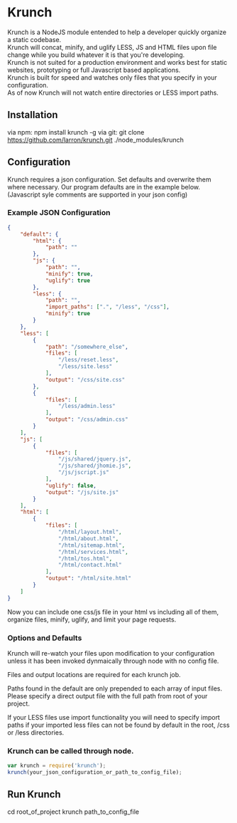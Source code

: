 Krunch
======
Krunch is a NodeJS module entended to help a developer quickly organize a static codebase.  
Krunch will concat, minify, and uglify LESS, JS and HTML files upon file change while you build whatever it is that you're developing.  
Krunch is not suited for a production environment and works best for static websites, prototyping or full Javascript based applications.  
Krunch is built for speed and watches only files that you specify in your configuration.  
As of now Krunch will not watch entire directories or LESS import paths.  

Installation
------------
via npm: npm install krunch -g
via git: git clone https://github.com/larron/krunch.git ./node_modules/krunch

Configuration
-------------
Krunch requires a json configuration. Set defaults and overwrite them where necessary. Our program defaults are in the example below.  
(Javascript syle comments are supported in your json config)

### Example JSON Configuration

```json
{
    "default": {
        "html": {
            "path": ""
        },
        "js": {
            "path": "",
            "minify": true,
            "uglify": true
        },
        "less": {
            "path": "",
            "import_paths": [".", "/less", "/css"],
            "minify": true
        }
    },
    "less": [
        {
            "path": "/somewhere_else",
            "files": [
                "/less/reset.less",
                "/less/site.less"
            ],
            "output": "/css/site.css"
        },
        {
            "files": [
                "/less/admin.less"
            ],
            "output": "/css/admin.css"
        }
    ],
    "js": [
        {
            "files": [
                "/js/shared/jquery.js",
                "/js/shared/jhomie.js",
                "/js/jscript.js"
            ],
            "uglify": false,
            "output": "/js/site.js"
        }
    ],
    "html": [
        {
            "files": [
                "/html/layout.html",
                "/html/about.html",
                "/html/sitemap.html",
                "/html/services.html",
                "/html/tos.html",
                "/html/contact.html"
            ],
            "output": "/html/site.html"
        }
    ]
}
```

Now you can include one css/js file in your html vs including all of them, organize files, minify, uglify, and limit your page requests.

### Options and Defaults
Krunch will re-watch your files upon modification to your configuration unless it has been invoked dynmaically through node with no config file.

Files and output locations are required for each krunch job.

Paths found in the default are only prepended to each array of input files. Please specify a direct output file with the full path from root of your project.

If your LESS files use import functionality you will need to specify import paths if your imported less files can not be found by default in the root, /css or /less directories.

### Krunch can be called through node.

```javascript
var krunch = require('krunch');
krunch(your_json_configuration_or_path_to_config_file);
```

Run Krunch
----------
cd root_of_project
krunch path_to_config_file
